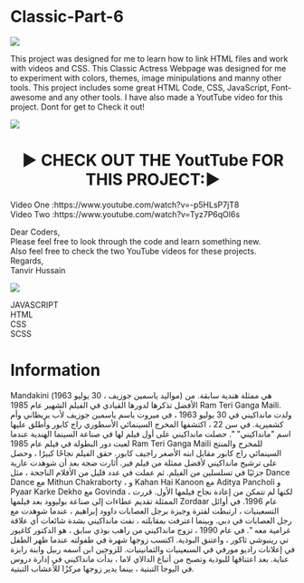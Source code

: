 # Classic-Part-6

<img align="center" src="https://www.shethepeople.tv/wp-content/uploads/2021/02/mandakini.jpg" />

This project was designed for me to learn how to link HTML files and work with videos and CSS. This Classic Actress Webpage was designed for me to experiment with colors, themes, image minipulations and manny other tools. This project includes some great HTML Code, CSS,  JavaScript, Font-awesome and any other tools. I have also made a YoutTube video for this project. Dont for get to Check it out!

<img align="center" src="https://staticimg.amarujala.com/assets/images/2017/10/07/750x506/mandakini_1507379676.jpeg" />

<h1 align="center">▶️ CHECK OUT THE YoutTube FOR THIS PROJECT:▶️ </h1>
Video One :https://www.youtube.com/watch?v=-p5HLsP7jT8 <br>
Video Two :https://www.youtube.com/watch?v=Tyz7P6qOl6s <br>

Dear Coders, <br>
Please feel free to look through the code and learn something new. <br> 
Also feel free to check the two YouTube videos for these projects. <br>
Regards, <br>
Tanvir Hussain <br>

<img align="center" src="https://cdn.vox-cdn.com/thumbor/8soG0Y1WzzIEqGcW3N--4-5naB4=/0x0:1680x1050/1680x949/filters:focal(840x525:841x526):no_upscale()/cdn0.vox-cdn.com/uploads/chorus_asset/file/9130449/YTLogo_old_new_animation.gif" />


JAVASCRIPT <br>
HTML <br>
CSS <br>
SCSS <br>

# Information

Mandakini (مواليد ياسمين جوزيف ، 30 يوليو 1963) هي ممثلة هندية سابقة. من الأفضل تذكرها لدورها القيادي في الفيلم الشهير عام 1985 Ram Teri Ganga Maili.
ولدت مانداكيني في 30 يوليو 1963 ، في ميروت باسم ياسمين جوزيف لأب بريطاني وأم كشميرية. في سن 22 ، اكتشفها المخرج السينمائي الأسطوري راج كابور وأطلق عليها اسم "مانداكيني" ".
حصلت مانداكيني على أول فيلم لها في صناعة السينما الهندية عندما لعبت دور البطولة في فيلم عام 1985 Ram Teri Ganga Maili للمخرج والمنتج السينمائي راج كابور مقابل ابنه الأصغر راجيف كابور.  حقق الفيلم نجاحًا كبيرًا ، وحصل على ترشيح مانداكيني لأفضل ممثلة من فيلم فير.  أثارت ضجة بعد أن شوهدت عارية جزئيًا في تسلسلين من الفيلم. ثم عملت في عدد قليل من الأفلام الناجحة ، مثل Dance Dance مع Mithun Chakraborty ، و Kahan Hai Kanoon مع Aditya Pancholi و Pyaar Karke Dekho مع Govinda ، لكنها لم تتمكن من إعادة نجاح فيلمها الأول. قررت الممثلة تقديم عطاءات إلى صناعة بوليوود بعد فيلمها Zordaar عام 1996.
في أوائل التسعينيات ، ارتبطت لفترة وجيزة برجل العصابات داوود إبراهيم ، عندما شوهدت مع رجل العصابات في دبي.  وبينما اعترفت بمقابلته ، نفت مانداكيني بشدة شائعات أي علاقة غرامية معه ".
في عام 1990 ، تزوج مانداكيني من راهب بوذي سابق ، هو الدكتور كاغيور تي رينبوشي ثاكور ، واعتنق البوذية. اكتسب زوجها شهرة في طفولته عندما ظهر الطفل في إعلانات راديو مورفي في السبعينيات والثمانينيات. للزوجين ابن اسمه ربيل وابنة رابزة عناية. بعد اعتناقها للبوذية وتصبح من أتباع الدالاي لاما ، بدأت مانداكيني في إدارة دروس في اليوجا التبتية ، بينما يدير زوجها مركزًا للأعشاب التبتية.
